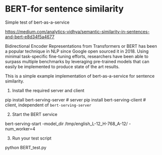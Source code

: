 # BERT-for sentence similarity

Simple test of bert-as-a-service

https://medium.com/analytics-vidhya/semantic-similarity-in-sentences-and-bert-e8d34f5a4677

Bidirectional Encoder Representations from Transformers or BERT has been a popular technique in NLP since Google open sourced it in 2018. Using minimal task-specific fine-tuning efforts, researchers have been able to surpass multiple benchmarks by leveraging pre-trained models that can easily be implemented to produce state of the art results. 

This is a simple example implementation of bert-as-a-service for sentence similarity.

1. Install the required server and client

pip install bert-serving-server  # server
pip install bert-serving-client  # client, independent of `bert-serving-server`

2. Start the BERT service

bert-serving-start -model_dir /tmp/english_L-12_H-768_A-12/ -num_worker=4 

3. Run your test script

python BERT_test.py
